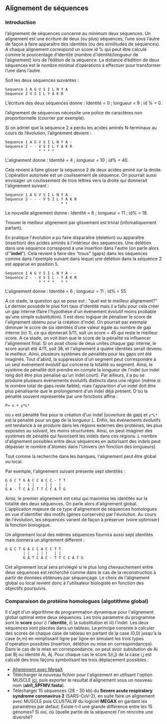 ## Alignement de séquences
### Introduction
l’alignement de séquences concerne au minimum deux séquences. Un alignement est une écriture de deux (ou plus) séquences, l’une sous l’autre de façon à faire apparaître des identités (ou des similitudes de séquences). A chaque alignement correspond un score id % qui peut être calculé comme le pourcentage d’identité (nombre d’identité/longueur de l’alignement) lors de l’édition de la séquence.
La distance d’édition de deux séquences est le nombre minimal d’opérations à effectuer pour transformer l’une dans l’autre.

Soit les deux séquences suivantes :
```
Sequence 1 A G V S I L N Y A
Sequence 2 V S I L Y A K R
```
L’écriture des deux séquences donne : Identité = 0 ; longueur = 9 ; id % = 0.

l’alignement de séquences nécessite une police de caractères non proportionnelle (courrier par exemple).

Si on admet que la séquence 2 a perdu les acides aminés N-terminaux au cours de l’évolution, l’alignement devient : 

```
Sequence 1 A G V S I L N Y A -
Sequence 2 - - V S I L Y A K R
               * * * *
```

L'alignement donne : Identité = 4 ; longueur = 10 ; id% = 40.

Cela revient à faire glisser la séquence 2 de deux acides aminé sur la droite. L'opération autorisée est un coulissement de séquence. On pourrait aussi envisager un coulissement de trois lettres vers la droite qui donnerait l'alignement suivant :

```
Sequence 1 A G V S I L N Y A -
Sequence 2 - - - V S I L Y A K R
                         * *
```
Le nouvelle alignement donne : Identité = 6 ; longueur = 11 ; id% = 18.

Trouver le meilleur alignement par glissement est trivial (infomatiquement parlant).

En pratique l'évolution a pu faire disparaître (deletion) ou apparaître (insertion) des acides aminés à l'intérieur des séquences. Une délétion dans une séquence correspond à une insertion dans l'autre (on parle alors d'"**indel**"). Cela revient à faire des "trous" (gaps) dans les séquences comme dans l'exemple suivant dans lequel une délétion dans la séquence 2 est apparue en position 5.

```
Sequence 1 A G V S I L N Y A - -
Sequence 2 - - V S I L - Y A K R
               * * * *   * *
```
L'alignement donne : Identité = 6 ; longueur = 11 ; id% = 55.

A ce stade, la question qui se pose est : "quel est le meilleur alignement?" Le dernier possède le plus fort taux d'identité mais il a fallu pour cela créer un gap interne (faire l'hypothèse d'un événement évolutif moins probable qu'une simple substitution). Il est donc logique de pénaliser le score de l'alignement obtenu pour la création d'indel. On pourrait par exemple diminuer le score de six identités d'une valeur égale au nombre de gap interne (ici 1), ce qui donnerait 5/11, soit un score = 45 qui reste le meilleur score. A ce stade, on voit bien que le score de la pénalité va influencer l'alignement final. Si on avait choisi de deux unités chaque gap interne, le score aurait été 4/11, soit 36, et l'alignement à quatre identités serait devenu le meilleur. Ainsi, plusieurs systèmes de pénalités pour les gaps ont été imaginés. Tout d'abird, la suppression d'un segment peut correspondre à un seul événement évolutif qui concerne la totalité su segment. Ainsi, le système de pénalité doit prendre en compte la longueur de l'indel (un indel long doit être plus pénalisé qu'un indel court). Par ailleurs, il a pu se produire plusieurs événements évolutifs distincts dans une région (même si le nombre total de gaps reste faible); mais l'apparition d'un indel doit être plus pénalisante que le prolongement d'un indel déjà présent. D'où la pénalité souvent représentée par une fonctions affine :

```
P= x + y*L*
```

où `x` est pénalité fixe pour la création d'un indel (ouverture de gap) et `y*L*` est la pénalité pour un gap de la longueur *L*. Enfin, les événements évolutifs ont tendance à se produire dans les régions externes des protéines, les plus exposées au solvant, les moins structurées. Ainsi, on peut imaginer des systèmes de pénalité qui favorisent les indels dans ces régions. L nombre d'alignement possibles entre deux séquences en autorisant des indels peut dépasser le nombre d'atomes dans l'Univers (en fonction des longueurs).

Tout comme la recherche dans les banques, l'alignement peut être global ou local.

Par exemple, l'alignement suivant présente sept identités :
```
G G C T G A C C A C C - T T
|     |   | |     | |   |
G A - T C A C T T C C A T G
```

Ainsi, le premier alignement est celui qui maximise les identités sur la totalité des deux séquences. On parle alors d'alignement global. L'application majeure de ce type d'alignement de séquences homologues en vue d'identifier des motifs (génes conservés) par l'évolution. Au cours de l'évolution, les séquences varient de façon à préserver (voire optimiser) la fonction biologique.

Un alignement local des mêmes séquences fournira aussi sept identités mais donnera un alignement different :

```
G G C T G A C C A C C T T
        | |   | | |   | |
        G A T C A C - T T C C A T G 
```

Cet alignement local sera privilégié si le plus long chevauchement entre deux séquences est recherché comme dans le cas de la reconstruction à partir de données obténues par séquençage. Le choix de l'alignement global ou local revient donc à l'utilisateur biologiste en fonction des objectifs poursuivis.

### Comparaison de protéine homologues (algotithme global)

Il s'agit d'un algorithme de programmation dynamique pour l'alignement global optimal entre deux séquences. Les trois parametre du programme sont le **score** pour i) l'**identité**, ii) la substitution et iii) l'indel. Les deux séquences sont placées dans un tableau. Le principe consiste à calculer des scores de chaque case de tableau en partant de la case (0,0) jusqu'à la case (n,m) en remplissant ligne par ligne en simulant les trois types d'opération possibles (insertion, délétion ou mise en correspondances). Dans le cas de la mise en correspondance, on peut avoir subsitution de Ai par Bj ou identité Ai, Aj. Pour chaque cas le score S(i,j) de la case i,j est calculé des trois façons symbolisant les trois déplacement possibles :

* [Alignement avec MegaX](https://github.com/Ezechiel-Tibiri/Cours_bioinformatique_2020/blob/main/data.zip)
* Télécharger le nouveau fichier pour l'alignement en utilisant l'option MUSCLE [ici](https://github.com/Ezechiel-Tibiri/Cours_bioinformatique_2020/blob/main/data_new.zip), puis exporter le resultat d'alignement sous un nouveau nom (**aln1_SPFMV.fasta**).
* Télécharger 15 séquences (28 - 30 kb) du **Severe acute respiratory syndrome coronavirus 2** (SARS-CoV-2), en suite faire un alignement avec MUSCLE puis CLUSTAL*W* du logiciel **MEGAX** en gardant les paramètres par defaut. Existe-t-il une grande différence entre les 15 génomes? Si oui, où (quelle partie de la séquence) l'on rencotre une diversité?
